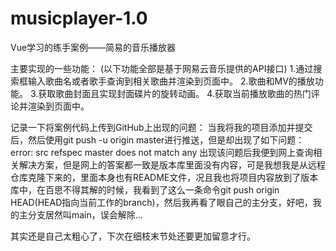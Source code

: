 # musicplayer-1.0
Vue学习的练手案例——简易的音乐播放器

主要实现的一些功能：
(以下功能全部是基于网易云音乐提供的API接口)
1.通过搜索框输入歌曲名或者歌手查询到相关歌曲并渲染到页面中。
2.歌曲和MV的播放功能。
3.获取歌曲封面且实现封面碟片的旋转动画。
4.获取当前播放歌曲的热门评论并渲染到页面中。


记录一下将案例代码上传到GitHub上出现的问题：
当我将我的项目添加并提交后，然后使用git push -u origin master进行推送，但是却出现了如下问题：
error: src refspec master does not match any
出现该问题后我便到网上查询相关解决方案，但是网上的答案都一致是版本库里面没有内容，可是我想我是从远程仓库克隆下来的，里面本身也有README文件，况且我也将项目内容放到了版本库中，在百思不得其解的时候，我看到了这么一条命令git push origin HEAD(HEAD指向当前工作的branch)，然后我再看了眼自己的主分支，好吧，我的主分支居然叫main，误会解除...

其实还是自己太粗心了，下次在细枝末节处还要更加留意才行。
